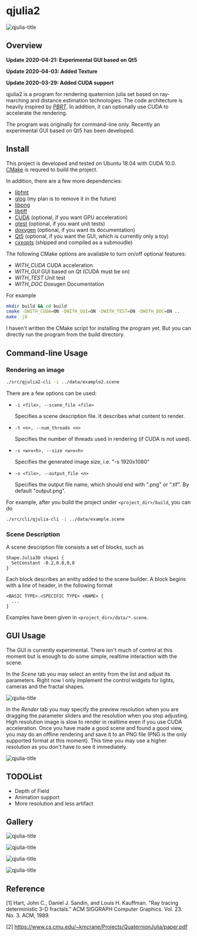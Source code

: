 # qjulia2

![qjulia-title](data/title.jpg)

## Overview

**Update 2020-04-21: Experimental GUI based on Qt5**

**Update 2020-04-03: Added Texture**

**Update 2020-03-29: Added CUDA support**

qjulia2 is a program for rendering quaternion julia set based on
ray-marching and distance estimation technologies. 
The code architecture is heavily inspired by [*PBRT*](https://www.pbrt.org/).
In addition, it can optionally use CUDA to accelerate the rendering.

The program was originally for command-line only.
Recently an experimental GUI based on Qt5 has been developed.

## Install

This project is developed and tested on Ubuntu 18.04 with CUDA 10.0.
[CMake](https://cmake.org/) is requred to build the project.

In addition, there are a few more dependencies:

* [libfmt](https://github.com/fmtlib/fmt)
* [glog](https://github.com/google/glog) (my plan is to remove it in the future)
* [libpng](http://www.libpng.org/pub/png/libpng.html)
* [libtiff](http://www.libtiff.org/)
* [CUDA](https://developer.nvidia.com/cuda-zone) (optional, if you want GPU acceleration)
* [gtest](https://github.com/google/googletest) (optional, if you want unit tests)
* [doxygen](http://www.doxygen.nl/) (optional, if you want its documentation)
* [Qt5](https://www.qt.io/) (optional, if you want the GUI, which is currently only a toy)
* [cxxopts](https://github.com/jarro2783/cxxopts) (shipped and compiled as a submoudle)

The following CMake options are available to turn on/off optional features:

* *WITH_CUDA* CUDA acceleration
* *WITH_GUI* GUI based on Qt (CUDA must be on)
* *WITH_TEST* Unit test
* *WITH_DOC* Doxugen Documentation

For example
```bash
mkdir build && cd build
cmake -DWITH_CUDA=ON -DWITH_GUI=ON -DWITH_TEST=ON -DWITH_DOC=ON ..
make -j8
```

I haven't written the CMake script for installing the program yet.
But you can directly run the program from the build directory.

## Command-line Usage

### Rendering an image

```bash
./src/qjulia2-cli -i ../data/example2.scene
```
There are a few options can be used:
* `-i <file>, --scene_file <file>`

  Specifies a scene description file. It describes what content to render.

* `-t <n>, --num_threads <n>`

  Specifies the number of threads used in rendering (if CUDA is not used).

* `-s <w>x<h>, --size <w>x<h>`

  Specifies the generated image size, i.e. "-s 1920x1080"

* `-o <file>, --output_file <n>`

  Specifies the output file name, which should end with ".png" or ".tif".
  By default "output.png".

For example, after you build the project under `<project_dir>/build`, you can do
```bash
./src/cli/qjulia-cli -i ../data/example.scene
```

### Scene Description

A scene description file consists a set of blocks, such as
```
Shape.Julia3D shape1 {
  SetConstant -0.2,0.8,0,0
}
```
Each block describes an enitty added to the scene builder.
A block begins with a line of header, in the following format 
```
<BASIC TYPE>.<SPECIFIC TYPE> <NAME> {
  ...
}
```

Examples have been given in `<project_dir>/data/*.scene`.


## GUI Usage

The GUI is currently experimental.
There isn't much of control at this moment but is enough to do some simple,
realtime interaction with the scene.

In the *Scene* tab you may select an entity
from the list and adjust its parameters.
Right now I only implement the control widgets for lights, cameras
and the fractal shapes.

![qjulia-title](data/GUI-image-01.jpg)

In the *Render* tab you may specify the preview resolution when you are dragging the parameter sliders and the resolution when you stop adjusting.
High resolution image is slow to render in realtime even if you use CUDA acceleration.
Once you have made a good scene and found a good view, you may do an offline rendering and save it to an PNG file (PNG is the only supported format at this moment). This time you may use a higher resolution as you don't have to see it immediately.

![qjulia-title](data/GUI-image-02.jpg)

## TODOList

* Depth of Field
* Animation support
* More resolution and less artifact

## Gallery

![qjulia-title](data/Gallery-01.jpg)

![qjulia-title](data/Gallery-02.jpg)

![qjulia-title](data/Gallery-03.jpg)

![qjulia-title](data/Gallery-04.jpg)

## Reference

[1] Hart, John C., Daniel J. Sandin, and Louis H. Kauffman. "Ray tracing deterministic 3-D fractals." ACM SIGGRAPH Computer Graphics. Vol. 23. No. 3. ACM, 1989.

[2] https://www.cs.cmu.edu/~kmcrane/Projects/QuaternionJulia/paper.pdf
